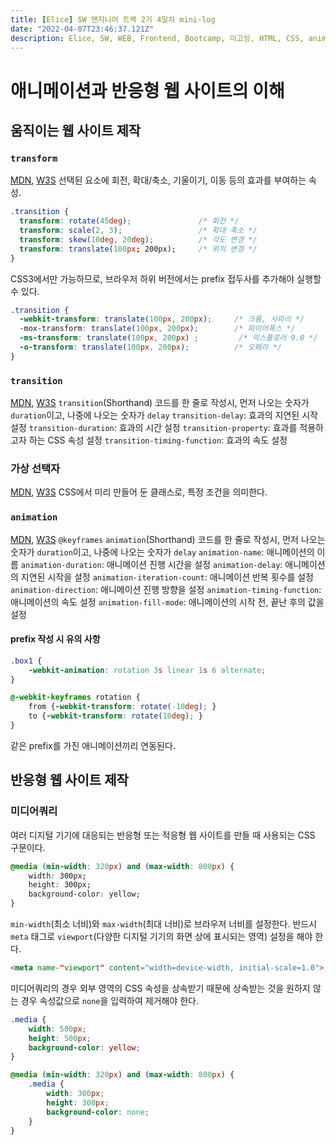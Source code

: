 ```yaml
---
title: [Elice] SW 엔지니어 트랙 2기 4일차 mini-log
date: "2022-04-07T23:46:37.121Z"
description: Elice, SW, WEB, Frontend, Bootcamp, 이고잉, HTML, CSS, animation, transition, transform, responsive
---
```

# 애니메이션과 반응형 웹 사이트의 이해

## 움직이는 웹 사이트 제작
### `transform`
[MDN](https://developer.mozilla.org/ko/docs/Web/CSS/transform), [W3S](https://www.w3schools.com/cssref/css3_pr_transform.asp)
선택된 요소에 회전, 확대/축소, 기울이기, 이동 등의 효과를 부여하는 속성.
```css
.transition {
  transform: rotate(45deg);               /* 회전 */
  transform: scale(2, 3);                 /* 확대 축소 */
  transform: skew(10deg, 20deg);          /* 각도 변경 */
  transform: translate(100px; 200px);     /* 위치 변경 */
}
```
CSS3에서만 가능하므로, 브라우저 하위 버전에서는 prefix 접두사를 추가해야 실행할 수 있다.
```css
.transition {
  -webkit-transform: translate(100px, 200px);     /* 크롬, 사파리 */
  -mox-transform: translate(100px, 200px);        /* 파이어폭스 */
  -ms-transform: translate(100px, 200px) ;         /* 익스플로러 9.0 */
  -o-transform: translate(100px, 200px);          /* 오페라 */
}
```

### `transition`
[MDN](https://developer.mozilla.org/ko/docs/Web/CSS/CSS_Transitions/Using_CSS_transitions), [W3S](https://www.w3schools.com/css/css3_transitions.asp)
`transition`(Shorthand)
  코드를 한 줄로 작성시, 먼저 나오는 숫자가 `duration`이고, 나중에 나오는 숫자가 `delay`
`transition-delay`: 효과의 지연된 시작 설정
`transition-duration`: 효과의 시간 설정
`transition-property`: 효과를 적용하고자 하는 CSS 속성 설정
`transition-timing-function`: 효과의 속도 설정

### 가상 선택자
[MDN](https://developer.mozilla.org/ko/docs/Web/CSS/Pseudo-classes), [W3S](https://www.w3schools.com/css/css_pseudo_classes.asp)
CSS에서 미리 만들어 둔 클래스로, 특정 조건을 의미한다.

### `animation`
[MDN](https://developer.mozilla.org/ko/docs/Web/CSS/CSS_Animations/Using_CSS_animations), [W3S](https://www.w3schools.com/css/css3_animations.asp)
`@keyframes`
`animation`(Shorthand)
  코드를 한 줄로 작성시, 먼저 나오는 숫자가 `duration`이고, 나중에 나오는 숫자가 `delay`
`animation-name`: 애니메이션의 이름
`animation-duration`: 애니메이션 진행 시간을 설정
`animation-delay`: 애니메이션의 지연된 시작을 설정
`animation-iteration-count`: 애니메이션 반복 횟수를 설정
`animation-direction`: 애니메이션 진행 방향을 설정
`animation-timing-function`: 애니메이션의 속도 설정
`animation-fill-mode`: 애니메이션의 시작 전, 끝난 후의 값을 설정

#### prefix 작성 시 유의 사항
```css
.box1 {
    -webkit-animation: rotation 3s linear 1s 6 alternate;
}

@-webkit-keyframes rotation {
    from {-webkit-transform: rotate(-10deg); }
    to {-webkit-transform: rotate(10deg); }
}
```
같은 prefix를 가진 애니메이션끼리 연동된다.

## 반응형 웹 사이트 제작
### 미디어쿼리
여러 디지털 기기에 대응되는 반응형 또는 적응형 웹 사이트를 만들 때 사용되는 CSS 구문이다.
```css
@media (min-width: 320px) and (max-width: 800px) {
    width: 300px;
    height: 300px;
    background-color: yellow;
}
```
`min-width`(최소 너비)와 `max-width`(최대 너비)로 브라우저 너비를 설정한다.
반드시 `meta` 태그로 `viewport`(다양한 디지털 기기의 화면 상에 표시되는 영역) 설정을 해야 한다.
```html
<meta name-"viewport" content="width=device-width, initial-scale=1.0">
```
미디어쿼리의 경우 외부 영역의 CSS 속성을 상속받기 때문에 상속받는 것을 원하지 않는 경우 속성값으로 `none`을 입력하여 제거해야 한다.
```css
.media {
    width: 500px;
    height: 500px;
    background-color: yellow;
}

@media (min-width: 320px) and (max-width: 800px) {
    .media {
        width: 300px;
        height: 300px;
        background-color: none;
    }
}
```